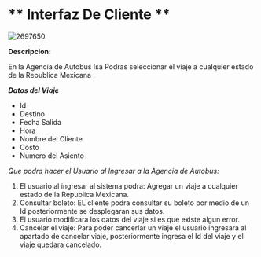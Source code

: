 # ** Interfaz De Cliente **

![2697650](https://vilmanunez.com/wp-content/uploads/2020/05/2697650.jpg)

**Descripcion:**

En la Agencia de Autobus Isa Podras seleccionar el viaje a cualquier estado de la Republica Mexicana .

***Datos del Viaje***

- Id
- Destino
- Fecha Salida
- Hora
- Nombre del Cliente
- Costo
- Numero del Asiento 



*Que podra hacer el Usuario al Ingresar a la Agencia de Autobus:*

1. El usuario al ingresar al sistema podra: Agregar un viaje a cualquier estado  de la Republica Mexicana.
2. Consultar  boleto: EL cliente podra consultar su boleto por medio de un Id posteriormente se desplegaran sus datos.
3. El usuario modificara los datos del viaje si es que existe algun error. 
4. Cancelar el viaje: Para poder cancerlar un viaje el usuario ingresara al apartado  de cancelar viaje, posteriormente ingresa el Id del viaje y el viaje quedara cancelado.



